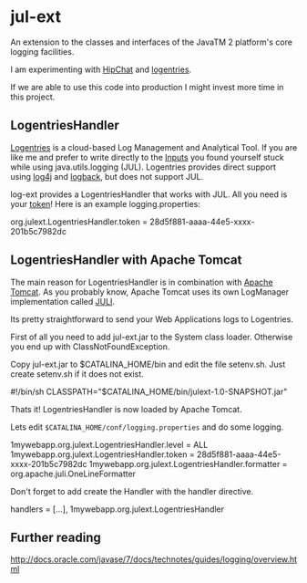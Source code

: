 jul-ext
=======
An extension to the classes and interfaces of the JavaTM 2 platform's core logging facilities.

I am experimenting with [HipChat](https://www.hipchat.com/ "HipChat")
and [logentries](https://www.logentries.com "logentries").

If we are able to use this code into production I might invest more time
in this project.

LogentriesHandler
-----------------
[Logentries](https://logentries.com "logentries") is a cloud-based Log Management and Analytical Tool.
If you are like me and prefer to write directly to the [Inputs](https://logentries.com/doc/inputs/ "inputs")
you found yourself stuck while using java.utils.logging (JUL). Logentries provides direct support using
[log4j](http://logging.apache.org/log4j/1.2/ "log4j") and [logback](http://logback.qos.ch "logback"),
but does not support JUL.

log-ext provides a LogentriesHandler that works with JUL. All you need is your [token](https://logentries.com/doc/input-token/ "token")!
Here is an example logging.properties:

  org.julext.LogentriesHandler.token = 28d5f881-aaaa-44e5-xxxx-201b5c7982dc

LogentriesHandler with Apache Tomcat
------------------------------------
The main reason for LogentriesHandler is in combination with [Apache Tomcat](http://tomcat.apache.org "Apache Tomcat").
As you probably know, Apache Tomcat uses its own LogManager implementation called [JULI](http://tomcat.apache.org/tomcat-7.0-doc/logging.html "JULI").

Its pretty straightforward to send your Web Applications logs to Logentries.

First of all you need to add jul-ext.jar to the System class loader. Otherwise you
end up with ClassNotFoundException.

Copy jul-ext.jar to $CATALINA_HOME/bin and edit the file setenv.sh. Just create
setenv.sh if it does not exist.

  #!/bin/sh
  CLASSPATH="$CATALINA_HOME/bin/julext-1.0-SNAPSHOT.jar"

Thats it! LogentriesHandler is now loaded by Apache Tomcat.

Lets edit ``$CATALINA_HOME/conf/logging.properties`` and do some logging.

  1mywebapp.org.julext.LogentriesHandler.level = ALL
  1mywebapp.org.julext.LogentriesHandler.token = 28d5f881-aaaa-44e5-xxxx-201b5c7982dc
  1mywebapp.org.julext.LogentriesHandler.formatter = org.apache.juli.OneLineFormatter

Don't forget to add create the Handler with the handler directive.

  handlers = [...], 1mywebapp.org.julext.LogentriesHandler


Further reading
---------------
http://docs.oracle.com/javase/7/docs/technotes/guides/logging/overview.html
